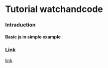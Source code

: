 # Tutorial watchandcode

### Intraduction

#### Basic js in simple example

### Link

[link](https://watchandcode.com)
